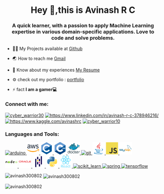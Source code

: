 <h1 align="center">Hey 🫡,this is Avinash R C</h1>
<h3 align="center">A quick learner, with a passion to apply Machine Learning expertise in various domain-specific applications. Love to code and solve problems.</h3>



- 👨‍💻 My Projects available at [Github](https://github.com/Avinash300802)

<!--- 📝 personal blog [Medium](https://medium.com/@rcavinash1234)-->

- 🌏 How to reach me <a href="mailto:rcavinash1234@gmail.com">Gmail</a>

- 📄 Know about my experiences [My Resume](https://resume.io/r/hJTgKGUwj)

- ⚙️ check out my portfolio : [portfolio](https://avinash300802.github.io/portfolio/)

- ⚡ fact **I am a gamer💻**
  


<h3 align="left">Connect with me:</h3>
<p align="left">
<a href="https://twitter.com/cyber_warrior30" target="blank"><img align="center" src="https://raw.githubusercontent.com/rahuldkjain/github-profile-readme-generator/master/src/images/icons/Social/twitter.svg" alt="cyber_warrior30" height="30" width="40" /></a>
<a href="https://linkedin.com/in/https://www.linkedin.com/in/avinash-r-c-378946216/" target="blank"><img align="center" src="https://raw.githubusercontent.com/rahuldkjain/github-profile-readme-generator/master/src/images/icons/Social/linked-in-alt.svg" alt="https://www.linkedin.com/in/avinash-r-c-378946216/" height="30" width="40" /></a>
<a href="https://www.kaggle.com/avinashrc" target="blank"><img align="center" src="https://raw.githubusercontent.com/rahuldkjain/github-profile-readme-generator/master/src/images/icons/Social/kaggle.svg" alt="https://www.kaggle.com/avinashrc" height="30" width="40" /></a>
<a href="https://instagram.com/cyber_warrior10" target="blank"><img align="center" src="https://raw.githubusercontent.com/rahuldkjain/github-profile-readme-generator/master/src/images/icons/Social/instagram.svg" alt="cyber_warrior10" height="30" width="40" /></a>
  
<!--<a href="https://www.codechef.com/users/tech_key30" target="blank"><img align="center" src="https://cdn.jsdelivr.net/npm/simple-icons@3.1.0/icons/codechef.svg" alt="tech_key30" hkeight="30" width="40" /></a>-->
  
<!--<a href="https://www.hackerrank.com/rcavinash1234" target="blank"><img align="center" src="https://raw.githubusercontent.com/rahuldkjain/github-profile-readme-generator/master/src/images/icons/Social/hackerrank.svg" alt="rcavinash1234" height="30" width="40" /></a>-->
  
<!--<a href="https://www.leetcode.com/cyber_warrior10" target="blank"><img align="center" src="https://raw.githubusercontent.com/rahuldkjain/github-profile-readme-generator/master/src/images/icons/Social/leet-code.svg" alt="cyber_warrior10" height="30" width="40" /></a>-->


</p>

<h3 align="left">Languages and Tools:</h3>
<p align="left"> <a href="https://www.arduino.cc/" target="_blank" rel="noreferrer"> <img src="https://cdn.worldvectorlogo.com/logos/arduino-1.svg" alt="arduino" width="40" height="40"/> </a> <a href="https://aws.amazon.com" target="_blank" rel="noreferrer"> <img src="https://raw.githubusercontent.com/devicons/devicon/master/icons/amazonwebservices/amazonwebservices-original-wordmark.svg" alt="aws" width="40" height="40"/> </a> <a href="https://www.cprogramming.com/" target="_blank" rel="noreferrer"> <img src="https://raw.githubusercontent.com/devicons/devicon/master/icons/c/c-original.svg" alt="c" width="40" height="40"/> </a> <a href="https://www.w3schools.com/cpp/" target="_blank" rel="noreferrer"> <img src="https://raw.githubusercontent.com/devicons/devicon/master/icons/cplusplus/cplusplus-original.svg" alt="cplusplus" width="40" height="40"/> </a> <a href="https://www.docker.com/" target="_blank" rel="noreferrer"> <img src="https://raw.githubusercontent.com/devicons/devicon/master/icons/docker/docker-original-wordmark.svg" alt="docker" width="40" height="40"/> </a> <a href="https://git-scm.com/" target="_blank" rel="noreferrer"> <img src="https://www.vectorlogo.zone/logos/git-scm/git-scm-icon.svg" alt="git" width="40" height="40"/> </a> <a href="https://www.java.com" target="_blank" rel="noreferrer"> <img src="https://raw.githubusercontent.com/devicons/devicon/master/icons/java/java-original.svg" alt="java" width="40" height="40"/> </a> <a href="https://developer.mozilla.org/en-US/docs/Web/JavaScript" target="_blank" rel="noreferrer"> <img src="https://raw.githubusercontent.com/devicons/devicon/master/icons/javascript/javascript-original.svg" alt="javascript" width="40" height="40"/> </a> <a href="https://www.mysql.com/" target="_blank" rel="noreferrer"> <img src="https://raw.githubusercontent.com/devicons/devicon/master/icons/mysql/mysql-original-wordmark.svg" alt="mysql" width="40" height="40"/> </a><br> <a href="https://nodejs.org" target="_blank" rel="noreferrer"> <img src="https://raw.githubusercontent.com/devicons/devicon/master/icons/nodejs/nodejs-original-wordmark.svg" alt="nodejs" width="40" height="40"/> </a> <a href="https://www.oracle.com/" target="_blank" rel="noreferrer"> <img src="https://raw.githubusercontent.com/devicons/devicon/master/icons/oracle/oracle-original.svg" alt="oracle" width="40" height="40"/> </a> <a href="https://pandas.pydata.org/" target="_blank" rel="noreferrer"> <img src="https://raw.githubusercontent.com/devicons/devicon/2ae2a900d2f041da66e950e4d48052658d850630/icons/pandas/pandas-original.svg" alt="pandas" width="40" height="40"/> </a> <a href="https://www.python.org" target="_blank" rel="noreferrer"> <img src="https://raw.githubusercontent.com/devicons/devicon/master/icons/python/python-original.svg" alt="python" width="40" height="40"/> </a> <a href="https://reactjs.org/" target="_blank" rel="noreferrer"> <img src="https://raw.githubusercontent.com/devicons/devicon/master/icons/react/react-original-wordmark.svg" alt="react" width="40" height="40"/> </a> <a href="https://scikit-learn.org/" target="_blank" rel="noreferrer"> <img src="https://upload.wikimedia.org/wikipedia/commons/0/05/Scikit_learn_logo_small.svg" alt="scikit_learn" width="40" height="40"/> </a> <a href="https://spring.io/" target="_blank" rel="noreferrer"> <img src="https://www.vectorlogo.zone/logos/springio/springio-icon.svg" alt="spring" width="40" height="40"/> </a> <a href="https://www.tensorflow.org" target="_blank" rel="noreferrer"> <img src="https://www.vectorlogo.zone/logos/tensorflow/tensorflow-icon.svg" alt="tensorflow" width="40" height="40"/> </a> </p>

<p><img align="left" src="https://github-readme-stats.vercel.app/api/top-langs?username=avinash300802&show_icons=true&locale=en&layout=compact" alt="avinash300802" /></p>

<p>&nbsp;<img align="center" src="https://github-readme-stats.vercel.app/api?username=avinash300802&show_icons=true&locale=en" alt="avinash300802" /></p>

<p><img align="center" src="https://github-readme-streak-stats.herokuapp.com/?user=avinash300802&" alt="avinash300802" /></p>
